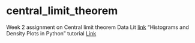 # central_limit_theorem
Week 2 assignment on Central limit theorem
Data Lit [link](https://www.theschool.ai/courses/data-lit)
“Histograms and Density Plots in Python” tutorial [Link](https://towardsdatascience.com/histograms-and-density-plots-in-python-f6bda88f5ac0)
